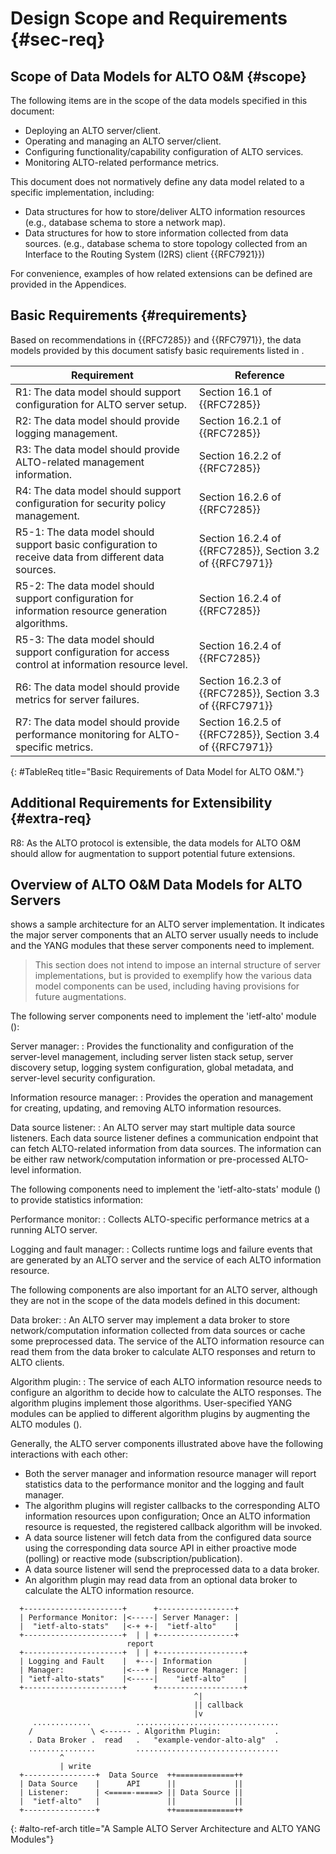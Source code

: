# Design Scope and Requirements {#sec-req}

## Scope of Data Models for ALTO O&M {#scope}

The following items are in the scope of the data models specified in this document:

- Deploying an ALTO server/client.
- Operating and managing an ALTO server/client.
- Configuring functionality/capability configuration of ALTO services.
- Monitoring ALTO-related performance metrics.

This document does not normatively define any data model related to a specific
implementation, including:

- Data structures for how to store/deliver ALTO information resources (e.g.,
  database schema to store a network map).
- Data structures for how to store information collected from data sources.
  (e.g., database schema to store topology collected from an Interface to the
  Routing System (I2RS) client {{RFC7921}})

For convenience, examples of how related extensions can be defined are provided in the Appendices.

## Basic Requirements {#requirements}

Based on recommendations in {{RFC7285}} and {{RFC7971}}, the
data models provided by this document satisfy basic requirements listed in
[](#TableReq).

| Requirement                                                                                         | Reference                                                 |
| --------------------------------------------------------------------------                          | --------------------------------------------------------- |
| R1: The data model should support configuration for ALTO server setup.                              | Section 16.1 of {{RFC7285}}                               |
| R2: The data model should provide logging management.                                               | Section 16.2.1 of {{RFC7285}}                             |
| R3: The data model should provide ALTO-related management information.                              | Section 16.2.2 of {{RFC7285}}                             |
| R4: The data model should support configuration for security policy management.                     | Section 16.2.6 of {{RFC7285}}                             |
| R5-1: The data model should support basic configuration to receive data from different data sources.| Section 16.2.4 of {{RFC7285}}, Section 3.2 of {{RFC7971}} |
| R5-2: The data model should support configuration for information resource generation algorithms.   | Section 16.2.4 of {{RFC7285}}                             |
| R5-3: The data model should support configuration for access control at information resource level. | Section 16.2.4 of {{RFC7285}}                             |
| R6: The data model should provide metrics for server failures.                                      | Section 16.2.3 of {{RFC7285}}, Section 3.3 of {{RFC7971}} |
| R7: The data model should provide performance monitoring for ALTO-specific metrics.                 | Section 16.2.5 of {{RFC7285}}, Section 3.4 of {{RFC7971}} |
{: #TableReq title="Basic Requirements of Data Model for ALTO O&M."}

## Additional Requirements for Extensibility {#extra-req}

R8: As the ALTO protocol is extensible, the data models for ALTO O&M should
allow for augmentation to support potential future extensions.

## Overview of ALTO O&M Data Models for ALTO Servers

[](#alto-ref-arch) shows a sample architecture for an ALTO server
implementation. It indicates the major server components that an ALTO server
usually needs to include and the YANG modules that these server components
need to implement.

> This section does not intend to impose an internal structure of server
> implementations, but is provided to exemplify how the various data model
> components can be used, including having provisions for future augmentations.

The following server components need to implement the 'ietf-alto' module ([](#alto-model)):

Server manager:
  : Provides the functionality and configuration of the server-level
  management, including server listen stack setup, server discovery setup,
  logging system configuration, global metadata, and server-level security
  configuration.

Information resource manager:
  : Provides the operation and management for creating, updating, and
  removing ALTO information resources.

Data source listener:
  : An ALTO server may start multiple data source listeners. Each data source
  listener defines a communication endpoint that can fetch ALTO-related
  information from data sources. The information can be either raw
  network/computation information or pre-processed ALTO-level information.

The following components need to implement the 'ietf-alto-stats' module
([](#alto-stats-model)) to provide statistics information:

Performance monitor:
  : Collects ALTO-specific performance metrics at a running ALTO server.

Logging and fault manager:
  : Collects runtime logs and failure events that are generated by an ALTO server and the service
  of each ALTO information resource.

The following components are also important for an ALTO server, although they
are not in the scope of the data models defined in this document:

Data broker:
  : An ALTO server may implement a data broker to store network/computation
  information collected from data sources or cache some preprocessed data. The
  service of the ALTO information resource can read them from the data broker
  to calculate ALTO responses and return to ALTO clients.

Algorithm plugin:
  : The service of each ALTO information resource needs to configure an algorithm to decide
  how to calculate the ALTO responses. The algorithm plugins implement those
  algorithms. User-specified YANG modules can be applied to different algorithm
  plugins by augmenting the ALTO modules
  ([](#alto-ext-model)).

Generally, the ALTO server components illustrated above have the following
interactions with each other:

- Both the server manager and information resource manager will report
  statistics data to the performance monitor and the logging and fault manager.
- The algorithm plugins will register callbacks to the corresponding ALTO
  information resources upon configuration; Once an ALTO information
  resource is requested, the registered callback algorithm will be invoked.
- A data source listener will fetch data from the configured data source using
  the corresponding data source API in either proactive mode (polling) or
  reactive mode (subscription/publication).
- A data source listener will send the preprocessed data to a data
  broker.
- An algorithm plugin may read data from an optional data broker to calculate
  the ALTO information resource.

~~~
  +----------------------+      +-----------------+
  | Performance Monitor: |<-----| Server Manager: |
  |  "ietf-alto-stats"   |<-+ +-|  "ietf-alto"    |
  +----------------------+  | | +-----------------+
                          report
  +----------------------+  | | +-------------------+
  | Logging and Fault    |  +---| Information       |
  | Manager:             |<---+ | Resource Manager: |
  | "ietf-alto-stats"    |<-----|    "ietf-alto"    |
  +----------------------+      +-------------------+
                                         ^|
                                         || callback
                                         |v
     .............          ................................
    /             \ <------ . Algorithm Plugin:            .
    . Data Broker .  read   .   "example-vendor-alto-alg"  .
    ...............         ................................
           ^
           | write
  +----------------+  Data Source  ++=============++
  | Data Source    |      API      ||             ||
  | Listener:      | <=====-=====> || Data Source ||
  |  "ietf-alto"   |               ||             ||
  +----------------+               ++=============++
~~~
{: #alto-ref-arch title="A Sample ALTO Server Architecture and ALTO YANG Modules"}

<!-- End of sections -->
